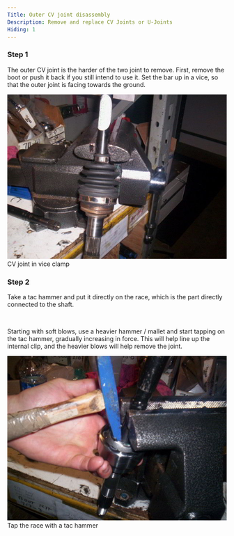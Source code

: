 ```yaml
---
Title: Outer CV joint disassembly
Description: Remove and replace CV Joints or U-Joints
Hiding: 1
---
```


### Step 1
The outer CV joint is the harder of the two joint to remove. First, remove the boot or push it back if you still intend to use it. Set the bar up in a vice, so that the outer joint is facing towards the ground.

<div class="img-container">
	<img class="img-responsive img-rounded img-thumb" src="img/howto/outer-cv-joint/1.jpg">
	<span class="caption">CV joint in vice clamp</span>
</div>

### Step 2
Take a tac hammer and put it directly on the race, which is the part directly connected to the shaft.
            
<br>

Starting with soft blows, use a heavier hammer / mallet and start tapping on the tac hammer, gradually increasing in force. This will help line up the internal clip, and the heavier blows will help remove the joint.

<div class="img-container">
	<img class="img-responsive img-rounded img-thumb" src="img/howto/outer-cv-joint/2.jpg">
	<span class="caption">Tap the race with a tac hammer</span>
</div>

